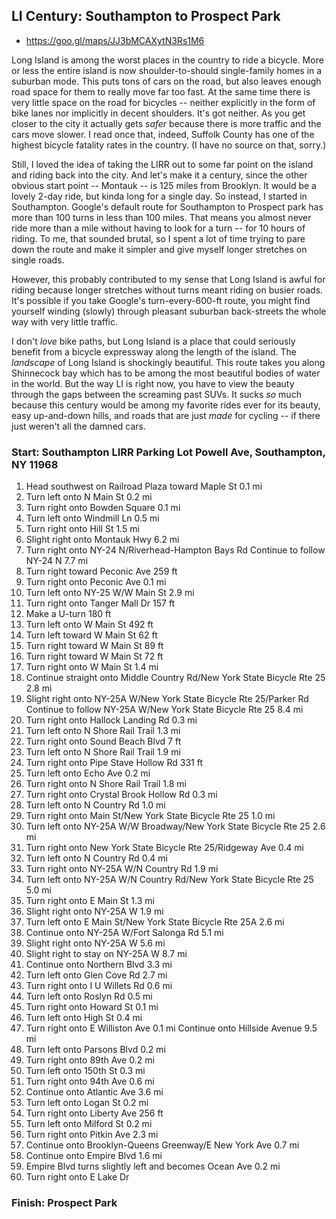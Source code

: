 
## LI Century: Southampton to Prospect Park 
- https://goo.gl/maps/JJ3bMCAXytN3Rs1M6

Long Island is among the worst places in the country to ride a bicycle. More or less the entire island is now shoulder-to-should single-family homes in a suburban mode. This puts tons of cars on the road, but also leaves enough road space for them to really move far too fast. At the same time there is very little space on the road for bicycles -- neither explicitly in the form of bike lanes nor implicitly in decent shoulders. It's got neither. As you get closer to the city it actually gets *safer* because there is more traffic and the cars move slower. I read once that, indeed, Suffolk County has one of the highest bicycle fatality rates in the country. (I have no source on that, sorry.)

Still, I loved the idea of taking the LIRR out to some far point on the island and riding back into the city. And let's make it a century, since the other obvious start point -- Montauk -- is 125 miles from Brooklyn. It would be a lovely 2-day ride, but kinda long for a single day. So instead, I started in Southampton. Google's default route for Southampton to Prospect park has more than 100 turns in less than 100 miles. That means you almost never ride more than a mile without having to look for a turn -- for 10 hours of riding. To me, that sounded brutal, so I spent a lot of time trying to pare down the route and make it simpler and give myself longer stretches on single roads.

However, this probably contributed to my sense that Long Island is awful for riding because longer stretches without turns meant riding on busier roads. It's possible if you take Google's turn-every-600-ft route, you might find yourself winding (slowly) through pleasant suburban back-streets the whole way with very little traffic.

I don't *love* bike paths, but Long Island is a place that could seriously benefit from a bicycle expressway along the length of the island. The *landscape* of Long Island is shockingly beautiful. This route takes you along Shinnecock bay which has to be among the most beautiful bodies of water in the world. But the way LI is right now, you have to view the beauty through the gaps between the screaming past SUVs. It sucks *so* much because this century would be among my favorite rides ever for its beauty, easy up-and-down hills, and roads that are just *made* for cycling -- if there just weren't all the damned cars. 

### Start: Southampton LIRR Parking Lot Powell Ave, Southampton, NY 11968

1. Head southwest on Railroad Plaza toward Maple St 0.1 mi
2. Turn left onto N Main St 0.2 mi
3. Turn right onto Bowden Square 0.1 mi
4. Turn left onto Windmill Ln 0.5 mi
5. Turn right onto Hill St 1.5 mi
6. Slight right onto Montauk Hwy 6.2 mi
7. Turn right onto NY-24 N/Riverhead-Hampton Bays Rd Continue to follow NY-24 N 7.7 mi
8. Turn right toward Peconic Ave 259 ft
9. Turn right onto Peconic Ave 0.1 mi
10. Turn left onto NY-25 W/W Main St 2.9 mi
11. Turn right onto Tanger Mall Dr 157 ft
12. Make a U-turn 180 ft
13. Turn left onto W Main St 492 ft
14. Turn left toward W Main St 62 ft
15. Turn right toward W Main St 89 ft
16. Turn right toward W Main St 72 ft
17. Turn right onto W Main St 1.4 mi
18. Continue straight onto Middle Country Rd/New York State Bicycle Rte 25 2.8 mi
19. Slight right onto NY-25A W/New York State Bicycle Rte 25/Parker Rd Continue to follow NY-25A W/New York State Bicycle Rte 25 8.4 mi
20. Turn right onto Hallock Landing Rd 0.3 mi
21. Turn left onto N Shore Rail Trail 1.3 mi
22. Turn right onto Sound Beach Blvd 7 ft
23. Turn left onto N Shore Rail Trail 1.9 mi
24. Turn right onto Pipe Stave Hollow Rd 331 ft
25. Turn left onto Echo Ave 0.2 mi
26. Turn right onto N Shore Rail Trail 1.8 mi
27. Turn right onto Crystal Brook Hollow Rd 0.3 mi
28. Turn left onto N Country Rd 1.0 mi
29. Turn right onto Main St/New York State Bicycle Rte 25 1.0 mi
30. Turn left onto NY-25A W/W Broadway/New York State Bicycle Rte 25 2.6 mi
31. Turn right onto New York State Bicycle Rte 25/Ridgeway Ave 0.4 mi
32. Turn left onto N Country Rd 0.4 mi
33. Turn right onto NY-25A W/N Country Rd 1.9 mi
34. Turn left onto NY-25A W/N Country Rd/New York State Bicycle Rte 25 5.0 mi
35. Turn right onto E Main St 1.3 mi
36. Slight right onto NY-25A W 1.9 mi
37. Turn left onto E Main St/New York State Bicycle Rte 25A 2.6 mi
38. Continue onto NY-25A W/Fort Salonga Rd 5.1 mi
39. Slight right onto NY-25A W 5.6 mi
40. Slight right to stay on NY-25A W 8.7 mi
41. Continue onto Northern Blvd 3.3 mi
42. Turn left onto Glen Cove Rd 2.7 mi
43. Turn right onto I U Willets Rd 0.6 mi
44. Turn left onto Roslyn Rd 0.5 mi
45. Turn right onto Howard St 0.1 mi
46. Turn left onto High St 0.4 mi
47. Turn right onto E Williston Ave 0.1 mi Continue onto Hillside Avenue 9.5 mi
48. Turn left onto Parsons Blvd 0.2 mi
49. Turn right onto 89th Ave 0.2 mi
50. Turn left onto 150th St 0.3 mi
51. Turn right onto 94th Ave 0.6 mi
52. Continue onto Atlantic Ave 3.6 mi
53. Turn left onto Logan St 0.2 mi
54. Turn right onto Liberty Ave 256 ft
55. Turn left onto Milford St 0.2 mi
56. Turn right onto Pitkin Ave 2.3 mi
57. Continue onto Brooklyn-Queens Greenway/E New York Ave 0.7 mi
58. Continue onto Empire Blvd 1.6 mi
59. Empire Blvd turns slightly left and becomes Ocean Ave 0.2 mi
60. Turn right onto E Lake Dr

### Finish: Prospect Park



